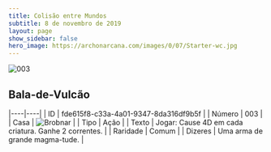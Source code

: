 ```yaml
---
title: Colisão entre Mundos
subtitle: 8 de novembro de 2019
layout: page
show_sidebar: false
hero_image: https://archonarcana.com/images/0/07/Starter-wc.jpg
---
```


![003](https://cdn.keyforgegame.com/media/card_front/pt/452_003_CXJ7GRMXMRFP_pt.png)

## Bala-de-Vulcão

|----|----|
| ID | fde615f8-c33a-4a01-9347-8da316df9b5f |
| Número | 003 |
| Casa | ![Brobnar](https://archonarcana.com/images/thumb/e/e0/Brobnar.png/22px-Brobnar.png "Brobnar") |
| Tipo | Ação |
| Texto | Jogar: Cause 4D em cada criatura. Ganhe 2 correntes. |
| Raridade | Comum |
| Dizeres | Uma arma de grande magma-tude. |
